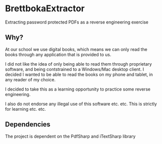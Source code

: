 # BrettbokaExtractor
Extracting password protected PDFs as a reverse engineering exercise

## Why?
At our school we use digital books, which means we can only read the books through any application that is provided to us.

I did not like the idea of only being able to read them through proprietary software, and being contstrained to a 
Windows/Mac desktop client. I decided I wanted to be able to read the books on my phone and tablet, in any reader of my choice.

I decided to take this as a learning opportunity to practice some reverse engineering.

I also do not endorse any illegal use of this software etc. etc. This is strictly for learning etc. etc.

## Dependencies

The project is dependent on the PdfSharp and iTextSharp library
